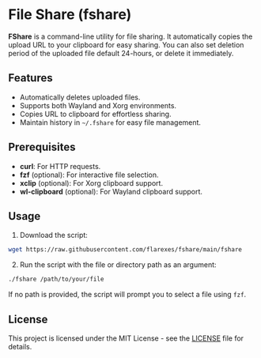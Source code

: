 # File Share (fshare)

**FShare** is a command-line utility for file sharing. It automatically copies the upload URL to your clipboard for easy sharing. You can also set deletion period of the uploaded file default 24-hours, or delete it immediately.

## Features

- Automatically deletes uploaded files.
- Supports both Wayland and Xorg environments.
- Copies URL to clipboard for effortless sharing.
- Maintain history in `~/.fshare` for easy file management.

## Prerequisites

- **curl**: For HTTP requests.
- **fzf** (optional): For interactive file selection.
- **xclip** (optional): For Xorg clipboard support.
- **wl-clipboard** (optional): For Wayland clipboard support.

## Usage

1. Download the script:

```bash
wget https://raw.githubusercontent.com/flarexes/fshare/main/fshare
```

2. Run the script with the file or directory path as an argument:

```bash
./fshare /path/to/your/file
```

If no path is provided, the script will prompt you to select a file using `fzf`.

## License

This project is licensed under the MIT License - see the [LICENSE](LICENSE) file for details.
